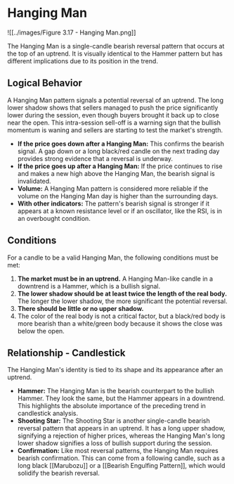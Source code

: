 # Hanging Man

![[../images/Figure 3.17 - Hanging Man.png]]

The Hanging Man is a single-candle bearish reversal pattern that occurs at the top of an uptrend. It is visually identical to the Hammer pattern but has different implications due to its position in the trend.

## Logical Behavior

A Hanging Man pattern signals a potential reversal of an uptrend. The long lower shadow shows that sellers managed to push the price significantly lower during the session, even though buyers brought it back up to close near the open. This intra-session sell-off is a warning sign that the bullish momentum is waning and sellers are starting to test the market's strength.

- **If the price goes down after a Hanging Man:** This confirms the bearish signal. A gap down or a long black/red candle on the next trading day provides strong evidence that a reversal is underway.
- **If the price goes up after a Hanging Man:** If the price continues to rise and makes a new high above the Hanging Man, the bearish signal is invalidated.
- **Volume:** A Hanging Man pattern is considered more reliable if the volume on the Hanging Man day is higher than the surrounding days.
- **With other indicators:** The pattern's bearish signal is stronger if it appears at a known resistance level or if an oscillator, like the RSI, is in an overbought condition.

## Conditions

For a candle to be a valid Hanging Man, the following conditions must be met:

1.  **The market must be in an uptrend.** A Hanging Man-like candle in a downtrend is a Hammer, which is a bullish signal.
2.  **The lower shadow should be at least twice the length of the real body.** The longer the lower shadow, the more significant the potential reversal.
3.  **There should be little or no upper shadow.**
4.  The color of the real body is not a critical factor, but a black/red body is more bearish than a white/green body because it shows the close was below the open.

## Relationship - Candlestick

The Hanging Man's identity is tied to its shape and its appearance after an uptrend.

- **Hammer:** The Hanging Man is the bearish counterpart to the bullish Hammer. They look the same, but the Hammer appears in a downtrend. This highlights the absolute importance of the preceding trend in candlestick analysis.
- **Shooting Star:** The Shooting Star is another single-candle bearish reversal pattern that appears in an uptrend. It has a long upper shadow, signifying a rejection of higher prices, whereas the Hanging Man's long lower shadow signifies a loss of bullish support during the session.
- **Confirmation:** Like most reversal patterns, the Hanging Man requires bearish confirmation. This can come from a following candle, such as a long black [[Marubozu]] or a [[Bearish Engulfing Pattern]], which would solidify the bearish reversal.
